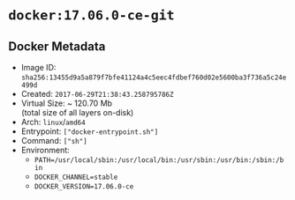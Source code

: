 # `docker:17.06.0-ce-git`

## Docker Metadata

- Image ID: `sha256:13455d9a5a879f7bfe41124a4c5eec4fdbef760d02e5600ba3f736a5c24e499d`
- Created: `2017-06-29T21:38:43.258795786Z`
- Virtual Size: ~ 120.70 Mb  
  (total size of all layers on-disk)
- Arch: `linux`/`amd64`
- Entrypoint: `["docker-entrypoint.sh"]`
- Command: `["sh"]`
- Environment:
  - `PATH=/usr/local/sbin:/usr/local/bin:/usr/sbin:/usr/bin:/sbin:/bin`
  - `DOCKER_CHANNEL=stable`
  - `DOCKER_VERSION=17.06.0-ce`
